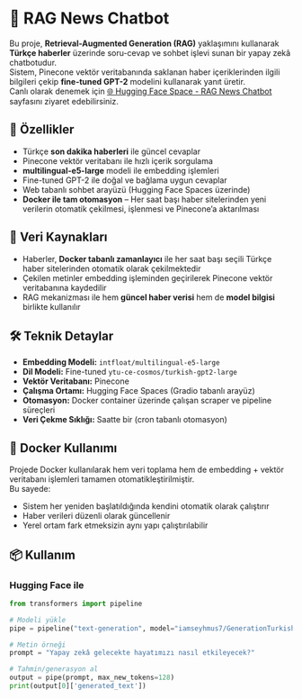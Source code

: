 # 📰 RAG News Chatbot

Bu proje, **Retrieval-Augmented Generation (RAG)** yaklaşımını kullanarak **Türkçe haberler** üzerinde soru-cevap ve sohbet işlevi sunan bir yapay zekâ chatbotudur.  
Sistem, Pinecone vektör veritabanında saklanan haber içeriklerinden ilgili bilgileri çekip **fine-tuned GPT-2** modelini kullanarak yanıt üretir.  
Canlı olarak denemek için [🌐 Hugging Face Space - RAG News Chatbot](https://huggingface.co/spaces/iamseyhmus7/turkish-news-rag-chat) sayfasını ziyaret edebilirsiniz.

## 🚀 Özellikler
- Türkçe **son dakika haberleri** ile güncel cevaplar
- Pinecone vektör veritabanı ile hızlı içerik sorgulama
- **multilingual-e5-large** modeli ile embedding işlemleri
- Fine-tuned GPT-2 ile doğal ve bağlama uygun cevaplar
- Web tabanlı sohbet arayüzü (Hugging Face Spaces üzerinde)
- **Docker ile tam otomasyon** – Her saat başı haber sitelerinden yeni verilerin otomatik çekilmesi, işlenmesi ve Pinecone’a aktarılması

## 📂 Veri Kaynakları
- Haberler, **Docker tabanlı zamanlayıcı** ile her saat başı seçili Türkçe haber sitelerinden otomatik olarak çekilmektedir
- Çekilen metinler embedding işleminden geçirilerek Pinecone vektör veritabanına kaydedilir
- RAG mekanizması ile hem **güncel haber verisi** hem de **model bilgisi** birlikte kullanılır

## 🛠️ Teknik Detaylar
- **Embedding Modeli:** `intfloat/multilingual-e5-large`
- **Dil Modeli:** Fine-tuned `ytu-ce-cosmos/turkish-gpt2-large`
- **Vektör Veritabanı:** Pinecone
- **Çalışma Ortamı:** Hugging Face Spaces (Gradio tabanlı arayüz)
- **Otomasyon:** Docker container üzerinde çalışan scraper ve pipeline süreçleri
- **Veri Çekme Sıklığı:** Saatte bir (cron tabanlı otomasyon)

## 🐳 Docker Kullanımı
Projede Docker kullanılarak hem veri toplama hem de embedding + vektör veritabanı işlemleri tamamen otomatikleştirilmiştir.  
Bu sayede:
- Sistem her yeniden başlatıldığında kendini otomatik olarak çalıştırır
- Haber verileri düzenli olarak güncellenir
- Yerel ortam fark etmeksizin aynı yapı çalıştırılabilir

## 📦 Kullanım
### Hugging Face ile
```python
from transformers import pipeline

# Modeli yükle
pipe = pipeline("text-generation", model="iamseyhmus7/GenerationTurkishGPT2_final")

# Metin örneği
prompt = "Yapay zekâ gelecekte hayatımızı nasıl etkileyecek?"

# Tahmin/generasyon al
output = pipe(prompt, max_new_tokens=128)
print(output[0]['generated_text'])

